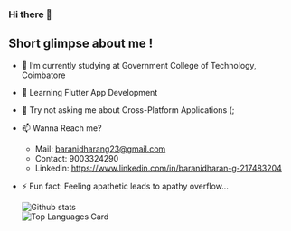 ### Hi there 👋

## Short glimpse about me !

- 🔭 I’m currently studying at Government College of Technology, Coimbatore
- 🌱 Learning Flutter App Development
- 💬 Try not asking me about Cross-Platform Applications (;
- 📫 Wanna Reach me?
    - Mail: baranidharang23@gmail.com
    - Contact: 9003324290
    - Linkedin: https://www.linkedin.com/in/baranidharan-g-217483204
- ⚡ Fun fact: Feeling apathetic leads to apathy overflow...

     ![Github stats](https://github-readme-stats.vercel.app/api?username=baranidharan-g23&theme=highcontrast&show_icons=true&count_private=true)   
            ![Top Languages Card](https://github-readme-stats.vercel.app/api/top-langs/?username=baranidharan-g23&layout=compact&theme=highcontrast)
